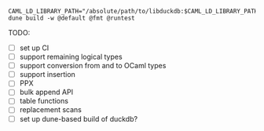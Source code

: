 
```
CAML_LD_LIBRARY_PATH="/absolute/path/to/libduckdb:$CAML_LD_LIBRARY_PATH" dune build -w @default @fmt @runtest
```

TODO:

- [ ] set up CI
- [ ] support remaining logical types
- [ ] support conversion from and to OCaml types
- [ ] support insertion
- [ ] PPX
- [ ] bulk append API
- [ ] table functions
- [ ] replacement scans
- [ ] set up dune-based build of duckdb?